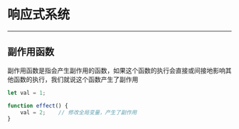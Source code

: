 # 响应式系统

---

## 副作用函数

副作用函数是指会产生副作用的函数，如果这个函数的执行会直接或间接地影响其他函数的执行，我们就说这个函数产生了副作用

```js
let val = 1;

function effect() {
	val = 2;	// 修改全局变量，产生了副作用
}
```

